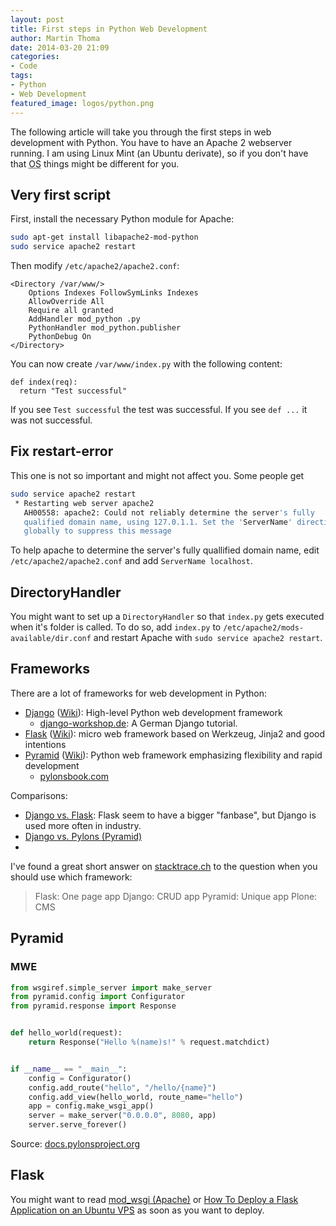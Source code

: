 ```yaml
---
layout: post
title: First steps in Python Web Development
author: Martin Thoma
date: 2014-03-20 21:09
categories:
- Code
tags:
- Python
- Web Development
featured_image: logos/python.png
---
```


The following article will take you through the first steps in web development
with Python. You have to have an Apache 2 webserver running. I am using
Linux Mint (an Ubuntu derivate), so if you don't have that <abbr title="operating system">OS</abbr>
things might be different for you.

## Very first script
First, install the necessary Python module for Apache:

```bash
sudo apt-get install libapache2-mod-python
sudo service apache2 restart
```

Then modify `/etc/apache2/apache2.conf`:

```
<Directory /var/www/>
    Options Indexes FollowSymLinks Indexes
    AllowOverride All
    Require all granted
    AddHandler mod_python .py
    PythonHandler mod_python.publisher
    PythonDebug On
</Directory>
```

You can now create `/var/www/index.py` with the following content:

```
def index(req):
  return "Test successful"
```

If you see `Test successful` the test was successful. If you see `def ...` it
was not successful.

## Fix restart-error
This one is not so important and might not affect you. Some people get

```bash
sudo service apache2 restart
 * Restarting web server apache2
   AH00558: apache2: Could not reliably determine the server's fully
   qualified domain name, using 127.0.1.1. Set the 'ServerName' directive
   globally to suppress this message
```

To help apache to determine the server's fully quallified domain name, edit
`/etc/apache2/apache2.conf` and add `ServerName localhost`.


## DirectoryHandler

You might want to set up a `DirectoryHandler` so that `index.py` gets executed
when it's folder is called. To do so, add `index.py` to `/etc/apache2/mods-available/dir.conf`
and restart Apache with `sudo service apache2 restart`.

## Frameworks

There are a lot of frameworks for web development in Python:

* [Django](https://docs.djangoproject.com/) ([Wiki](https://en.wikipedia.org/wiki/Django_(web_framework))):
  High-level Python web development framework
  * [django-workshop.de](http://www.django-workshop.de/): A German Django tutorial.
* [Flask](http://flask.pocoo.org/) ([Wiki](https://en.wikipedia.org/wiki/Flask_(web_framework))):
  micro web framework based on Werkzeug, Jinja2 and good intentions
* [Pyramid](http://www.pylonsproject.org/) ([Wiki](https://en.wikipedia.org/wiki/Pylons_project#Pyramid)):
  Python web framework emphasizing flexibility and rapid development
  * [pylonsbook.com](http://pylonsbook.com/en/1.1/introducing-pylons.html)

Comparisons:
* [Django vs. Flask](http://www.reddit.com/r/Python/comments/1yr8v5/django_vs_flask/):
    Flask seem to have a bigger "fanbase", but Django is used more often in
    industry.
* [Django vs. Pylons (Pyramid)](http://stackoverflow.com/q/48681/562769)
* 

I've found a great short answer on [stacktrace.ch](http://blog.stacktrace.ch/post/49178654214)
to the question when you should use which framework:

> Flask: One page app
> Django: CRUD app
> Pyramid: Unique app
> Plone: CMS

## Pyramid
### MWE
```python
from wsgiref.simple_server import make_server
from pyramid.config import Configurator
from pyramid.response import Response


def hello_world(request):
    return Response("Hello %(name)s!" % request.matchdict)


if __name__ == "__main__":
    config = Configurator()
    config.add_route("hello", "/hello/{name}")
    config.add_view(hello_world, route_name="hello")
    app = config.make_wsgi_app()
    server = make_server("0.0.0.0", 8080, app)
    server.serve_forever()
```

Source: [docs.pylonsproject.org](http://docs.pylonsproject.org/projects/pyramid/en/1.4-branch/narr/firstapp.html)

## Flask

You might want to read [mod_wsgi (Apache)](http://flask.pocoo.org/docs/deploying/mod_wsgi/)
or [How To Deploy a Flask Application on an Ubuntu VPS](https://www.digitalocean.com/community/articles/how-to-deploy-a-flask-application-on-an-ubuntu-vps)
as soon as you want to deploy.